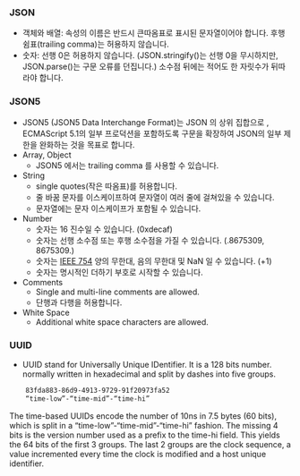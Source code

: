 ### JSON

- 객체와 배열: 속성의 이름은 반드시 큰따옴표로 표시된 문자열이어야 합니다. 후행 쉼표(trailing comma)는 허용하지 않습니다.
- 숫자: 선행 0은 허용하지 않습니다. (JSON.stringify()는 선행 0을 무시하지만, JSON.parse()는 구문 오류를 던집니다.) 소수점 뒤에는 적어도 한 자릿수가 뒤따라야 합니다.

### JSON5

- JSON5 (JSON5 Data Interchange Format)는 JSON 의 상위 집합으로 , ECMAScript 5.1의 일부 프로덕션을 포함하도록 구문을 확장하여 JSON의 일부 제한을 완화하는 것을 목표로 합니다.
- Array, Object
  - JSON5 에서는 trailing comma 를 사용할 수 있습니다.
- String
  - single quotes(작은 따옴표)를 허용합니다.
  - 줄 바꿈 문자를 이스케이프하여 문자열이 여러 줄에 걸쳐있을 수 있습니다.
  - 문자열에는 문자 이스케이프가 포함될 수 있습니다.
- Number
  - 숫자는 16 진수일 수 있습니다. (0xdecaf)
  - 숫자는 선행 소수점 또는 후행 소수점을 가질 수 있습니다. (.8675309, 8675309.)
  - 숫자는 [IEEE 754](http://ieeexplore.ieee.org/servlet/opac?punumber=4610933) 양의 무한대, 음의 무한대 및 NaN 일 수 있습니다. (+1)
  - 숫자는 명시적인 더하기 부호로 시작할 수 있습니다.
- Comments
  - Single and multi-line comments are allowed.
  - 단행과 다행을 허용합니다.
- White Space
  - Additional white space characters are allowed.

### UUID

- UUID stand for Universally Unique IDentifier. It is a 128 bits number. normally written in hexadecimal and split by dashes into five groups.

```bash
    83fda883-86d9-4913-9729-91f20973fa52
    “time-low”-“time-mid”-“time-hi”
```

The time-based UUIDs encode the number of 10ns in 7.5 bytes (60 bits), which is split in a “time-low”-“time-mid”-“time-hi” fashion. The missing 4 bits is the version number used as a prefix to the time-hi field. This yields the 64 bits of the first 3 groups. The last 2 groups are the clock sequence, a value incremented every time the clock is modified and a host unique identifier.
